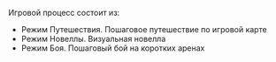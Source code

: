 Игровой процесс состоит из:
- Режим Путешествия. Пошаговое путешествие по игровой карте
- Режим Новеллы. Визуальная новелла
- Режим Боя. Пошаговый бой на коротких аренах

